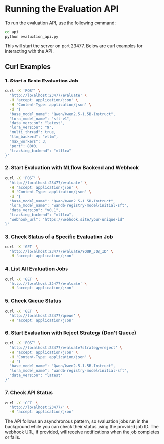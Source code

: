 # Running the Evaluation API

To run the evaluation API, use the following command:

```bash
cd api
python evaluation_api.py
```

This will start the server on port 23477. Below are curl examples for interacting with the API.

## Curl Examples

### 1. Start a Basic Evaluation Job

```bash
curl -X 'POST' \
  'http://localhost:23477/evaluate' \
  -H 'accept: application/json' \
  -H 'Content-Type: application/json' \
  -d '{
  "base_model_name": "Qwen/Qwen2.5-1.5B-Instruct",
  "lora_model_name": "sft-v3",
  "data_version": "latest",
  "lora_version": "9",
  "multi_thread": true,
  "llm_backend": "vllm",
  "max_workers": 3,
  "port": 8000,
  "tracking_backend": "mlflow"
}'
```

### 2. Start Evaluation with MLflow Backend and Webhook

```bash
curl -X 'POST' \
  'http://localhost:23477/evaluate' \
  -H 'accept: application/json' \
  -H 'Content-Type: application/json' \
  -d '{
  "base_model_name": "Qwen/Qwen2.5-1.5B-Instruct",
  "lora_model_name": "wandb-registry-model/initial-sft",
  "data_version": "v0.1",
  "tracking_backend": "mlflow",
  "webhook_url": "https://webhook.site/your-unique-id"
}'
```

### 3. Check Status of a Specific Evaluation Job

```bash
curl -X 'GET' \
  'http://localhost:23477/evaluate/YOUR_JOB_ID' \
  -H 'accept: application/json'
```

### 4. List All Evaluation Jobs

```bash
curl -X 'GET' \
  'http://localhost:23477/evaluate' \
  -H 'accept: application/json'
```

### 5. Check Queue Status

```bash
curl -X 'GET' \
  'http://localhost:23477/queue' \
  -H 'accept: application/json'
```

### 6. Start Evaluation with Reject Strategy (Don't Queue)

```bash
curl -X 'POST' \
  'http://localhost:23477/evaluate?strategy=reject' \
  -H 'accept: application/json' \
  -H 'Content-Type: application/json' \
  -d '{
  "base_model_name": "Qwen/Qwen2.5-1.5B-Instruct",
  "lora_model_name": "wandb-registry-model/initial-sft",
  "data_version": "latest"
}'
```

### 7. Check API Status

```bash
curl -X 'GET' \
  'http://localhost:23477/' \
  -H 'accept: application/json'
```

The API follows an asynchronous pattern, so evaluation jobs run in the background while you can check their status using the provided job ID. The webhook URL, if provided, will receive notifications when the job completes or fails.